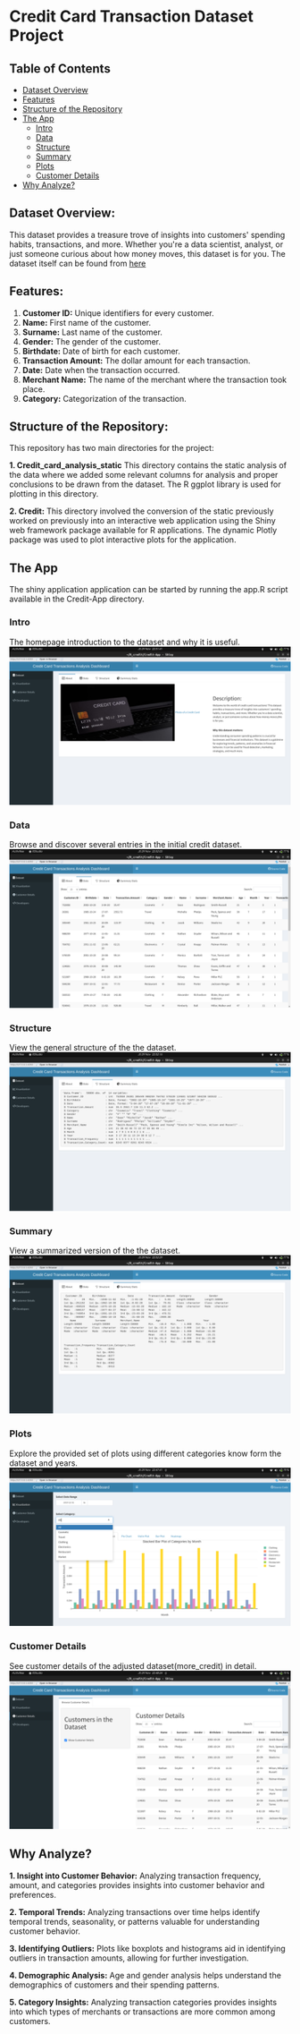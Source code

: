 # Credit Card Transaction Dataset Project

## Table of Contents
- [Dataset Overview](#dataset-overview)
- [Features](#features)
- [Structure of the Repository](#structure-of-the-repository)
- [The App](#the-app)
    - [Intro](#intro)
    - [Data](#data)
    - [Structure](#structure)
    - [Summary](#summary)
    - [Plots](#plots)
    - [Customer Details](#customer-details)
- [Why Analyze?](#why-analyze)

## Dataset Overview:

This dataset provides a treasure trove of insights into customers' spending habits, transactions, and more. Whether you're a data scientist, analyst, or just someone curious about how money moves, this dataset is for you.
The dataset itself can be found from [here](https://www.kaggle.com/datasets/rajatsurana979/comprehensive-credit-card-transactions-dataset)



## Features:

1. **Customer ID:** Unique identifiers for every customer.
2. **Name:** First name of the customer.
3. **Surname:** Last name of the customer.
4. **Gender:** The gender of the customer.
5. **Birthdate:** Date of birth for each customer.
6. **Transaction Amount:** The dollar amount for each transaction.
7. **Date:** Date when the transaction occurred.
8. **Merchant Name:** The name of the merchant where the transaction took place.
9. **Category:** Categorization of the transaction.



## Structure of the Repository:

This repository has two main directories for the project:


**1. Credit_card_analysis_static**
This directory contains the static analysis of the data where we added some relevant columns for analysis and proper conclusions to be drawn from the dataset.
The R ggplot library is used for plotting in this directory.


**2. Credit:**
This directory involved the conversion of the static previously worked on previously into an interactive web application using the Shiny web framework package available for R applications.
The dynamic Plotly package was used to plot interactive plots for the application.



## The App
The shiny application application can be started by running the app.R script available in the Credit-App directory.



### Intro
The homepage introduction to the dataset and why it is useful.
![Introduction](img/Intro.png)



### Data
Browse and discover several entries in the initial credit dataset.
![Photo of Credit data](img/csv-data.png)



### Structure
View the general structure of the the dataset.
![Photo of the Structure](img/data-structure.png)



### Summary
View a summarized version of the the dataset.
![Photo of the Summary](img/Summary.png)



### Plots
Explore the provided set of plots using different categories know form the dataset and years.
![Photo of Plots](img/Browse-plots.png)



### Customer Details
See customer details of the adjusted dataset(more_credit) in detail.
![Photo of a Customer Details](img/Customer_detals.png)



## Why Analyze?

**1. Insight into Customer Behavior:**
   Analyzing transaction frequency, amount, and categories provides insights into customer behavior and preferences.

**2. Temporal Trends:**
   Analyzing transactions over time helps identify temporal trends, seasonality, or patterns valuable for understanding customer behavior.

**3. Identifying Outliers:**
   Plots like boxplots and histograms aid in identifying outliers in transaction amounts, allowing for further investigation.

**4. Demographic Analysis:**
   Age and gender analysis helps understand the demographics of customers and their spending patterns.

**5. Category Insights:**
   Analyzing transaction categories provides insights into which types of merchants or transactions are more common among customers.

